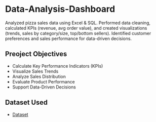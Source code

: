 # Data-Analysis-Dashboard
Analyzed pizza sales data using Excel &amp; SQL. Performed data cleaning, calculated KPIs (revenue, avg order value), and created visualizations (trends, sales by category/size, top/bottom sellers). Identified customer preferences and sales performance for data-driven decisions.
## Preoject Objectives
  - Calculate Key Performance Indicators (KPIs)
  - Visualize Sales Trends
  - Analyze Sales Distribution
  - Evaluate Product Performance
  - Support Data-Driven Decisions
## Dataset Used
- <a href="https://github.com/m-hamza-7/Data-Analysis-Dashboard/blob/main/Pizza%20Sales%20Data%20Analysis.xlsx">Dataset</a>
